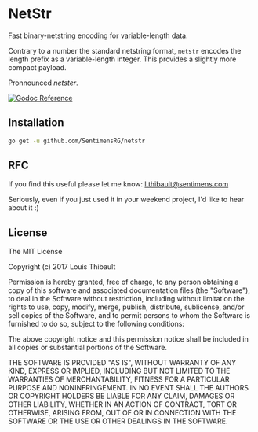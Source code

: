 # NetStr

Fast binary-netstring encoding for variable-length data.

Contrary to a number the standard netstring format, `netstr` encodes the length
prefix as a variable-length integer.  This provides a slightly more compact payload.

Pronnounced *netster*.

[![Godoc Reference](https://img.shields.io/badge/godoc-reference-blue.svg?style=flat-square)](https://godoc.org/github.com/lthibault/netstr)

## Installation

```bash
go get -u github.com/SentimensRG/netstr
```

## RFC

If you find this useful please let me know:  <l.thibault@sentimens.com>

Seriously, even if you just used it in your weekend project, I'd like to hear
about it :)

## License

The MIT License

Copyright (c) 2017 Louis Thibault

Permission is hereby granted, free of charge, to any person obtaining a copy
of this software and associated documentation files (the "Software"), to deal
in the Software without restriction, including without limitation the rights
to use, copy, modify, merge, publish, distribute, sublicense, and/or sell
copies of the Software, and to permit persons to whom the Software is
furnished to do so, subject to the following conditions:

The above copyright notice and this permission notice shall be included in
all copies or substantial portions of the Software.

THE SOFTWARE IS PROVIDED "AS IS", WITHOUT WARRANTY OF ANY KIND, EXPRESS OR
IMPLIED, INCLUDING BUT NOT LIMITED TO THE WARRANTIES OF MERCHANTABILITY,
FITNESS FOR A PARTICULAR PURPOSE AND NONINFRINGEMENT. IN NO EVENT SHALL THE
AUTHORS OR COPYRIGHT HOLDERS BE LIABLE FOR ANY CLAIM, DAMAGES OR OTHER
LIABILITY, WHETHER IN AN ACTION OF CONTRACT, TORT OR OTHERWISE, ARISING FROM,
OUT OF OR IN CONNECTION WITH THE SOFTWARE OR THE USE OR OTHER DEALINGS IN
THE SOFTWARE.
